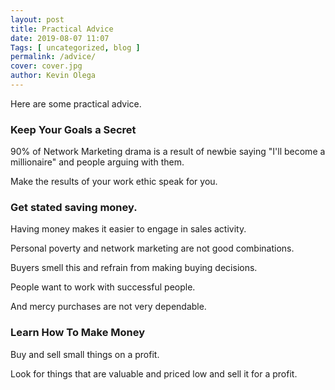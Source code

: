 ```yaml
--- 
layout: post 
title: Practical Advice
date: 2019-08-07 11:07
Tags: [ uncategorized, blog ]
permalink: /advice/ 
cover: cover.jpg
author: Kevin Olega 
--- 
```

Here are some practical advice.

### Keep Your Goals a Secret

90% of Network Marketing drama is a result of newbie saying "I'll become a millionaire" and people arguing with them.

Make the results of your work ethic speak for you.

### Get stated saving money. 

Having money makes it easier to engage in sales activity.

Personal poverty and network marketing are not good combinations.

Buyers smell this and refrain from making buying decisions.

People want to work with successful people.

And mercy purchases are not very dependable.

### Learn How To Make Money

Buy and sell small things on a profit.

Look for things that are valuable and priced low and sell it for a profit.

